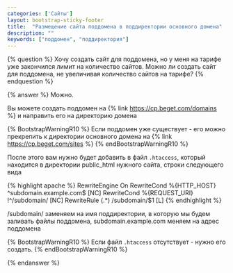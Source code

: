 ```yaml
---
categories: ['Сайты']
layout: bootstrap-sticky-footer
title:  "Размещение сайта поддомена в поддиректории основного домена"
description: ""
keywords: ["поддомен", "поддиректория"]
---
```


{% question %}
Хочу создать сайт для поддомена, но у меня на тарифе уже закончился лимит на количество сайтов. Можно ли создать сайт для поддомена, не увеличивая количество сайтов на тарифе? 
{% endquestion %}

{% answer %}
Можно.

Вы можете создать поддомен на {% link https://cp.beget.com/domains %} и направить его на директорию домена

{% BootstrapWarningR10 %}
Если поддомен уже существует - его можно прекрепить к директории основного домена на {% link https://cp.beget.com/sites %}
{% endBootstrapWarningR10 %}

После этого вам нужно будет добавить в файл `.htaccess`, который находится в директории public_html нужного сайта, строки следующего вида

{% highlight apache %}
RewriteEngine On
RewriteCond %{HTTP_HOST} ^subdomain.example.com$ [NC]
RewriteCond %{REQUEST_URI} !^/subdomain/ [NC]
RewriteRule (.*) /subdomain/$1 [L]
{% endhighlight %}

/subdomain/ заменяем на имя поддиректории, в которую мы будем заливать файлы поддомена, subdomain.example.com меняем на адрес поддомена

{% BootstrapWarningR10 %}
Если файл `.htaccess` отсутствует - нужно его создать.
{% endBootstrapWarningR10 %}

{% endanswer %}
